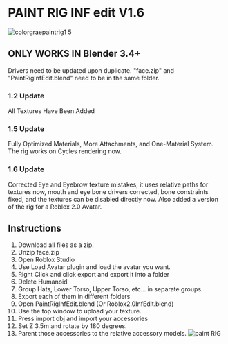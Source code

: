 # PAINT RIG INF edit V1.6
![colorgraepaintrig1 5](https://github.com/infinitypacific/Rig/assets/87620151/96281679-d10c-4cda-b7e9-033db11100d4)
## ONLY WORKS IN Blender 3.4+
Drivers need to be updated upon duplicate.
"face.zip" and "PaintRigInfEdit.blend" need to be in the same folder.
### 1.2 Update
All Textures Have Been Added
### 1.5 Update
Fully Optimized Materials, More Attachments, and One-Material System. The rig works on Cycles rendering now.
### 1.6 Update
Corrected Eye and Eyebrow texture mistakes, it uses relative paths for textures now, mouth and eye bone drivers corrected, bone constraints fixed, and the textures can be disabled directly now. Also added a version of the rig for a Roblox 2.0 Avatar.
## Instructions
1. Download all files as a zip.
2. Unzip face.zip
3. Open Roblox Studio
4. Use Load Avatar plugin and load the avatar you want.
5. Right Click and click export and export it into a folder
6. Delete Humanoid
7. Group Hats, Lower Torso, Upper Torso, etc... in separate groups.
8. Export each of them in different folders
9. Open PaintRigInfEdit.blend (Or Roblox2.0InfEdit.blend)
10. Use the top window to upload your texture.
11. Press import obj and import your accessories
12. Set Z 3.5m and rotate by 180 degrees.
13. Parent those accessories to the relative accessory models.
![paint RIG](https://github.com/infinitypacific/Rig/assets/87620151/c3de7626-eab6-44d2-bf08-69dfb15ba48d)
